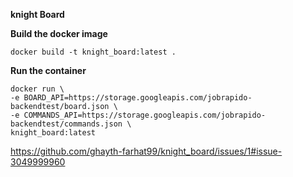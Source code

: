 **knight Board**

**Build the docker image**

	docker build -t knight_board:latest .

**Run the container**

    docker run \
    -e BOARD_API=https://storage.googleapis.com/jobrapido-backendtest/board.json \
    -e COMMANDS_API=https://storage.googleapis.com/jobrapido-backendtest/commands.json \
    knight_board:latest

https://github.com/ghayth-farhat99/knight_board/issues/1#issue-3049999960
